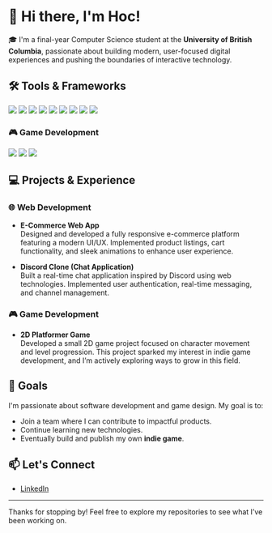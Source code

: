 # 👋 Hi there, I'm Hoc!

🎓 I'm a final-year Computer Science student at the **University of British Columbia**, passionate about building modern, user-focused digital experiences and pushing the boundaries of interactive technology.

## 🛠️ Tools & Frameworks
![](https://img.shields.io/badge/-React-indigo?logo=react&logoColor=white)
![](https://img.shields.io/badge/-Next.js-indigo?logo=next.js&logoColor=white)
![](https://img.shields.io/badge/-Django-indigo?logo=django&logoColor=white)
![](https://img.shields.io/badge/-PyTorch-indigo?logo=pytorch&logoColor=white)
![](https://img.shields.io/badge/-Figma-indigo?logo=figma&logoColor=white)
![](https://img.shields.io/badge/-Tableau-indigo?logo=tableau&logoColor=white)
![](https://img.shields.io/badge/-Plotly%20Dash-indigo?logo=plotly&logoColor=white)
![](https://img.shields.io/badge/-MongoDB-indigo?logo=mongodb&logoColor=white)
![](https://img.shields.io/badge/-SQL-indigo?logo=mysql&logoColor=white)

### 🎮 Game Development
![](https://img.shields.io/badge/-Unity-indigo?logo=unity&logoColor=white)
![](https://img.shields.io/badge/-C%23-indigo?logo=c-sharp&logoColor=white)
![](https://img.shields.io/badge/-Visual%20Studio-indigo?logo=visual-studio&logoColor=white)



## 💻 Projects & Experience

### 🌐 Web Development
- **E-Commerce Web App**  
  Designed and developed a fully responsive e-commerce platform featuring a modern UI/UX. Implemented product listings, cart functionality, and sleek animations to enhance user experience.

- **Discord Clone (Chat Application)**  
  Built a real-time chat application inspired by Discord using web technologies. Implemented user authentication, real-time messaging, and channel management.

### 🎮 Game Development
- **2D Platformer Game**  
  Developed a small 2D game project focused on character movement and level progression. This project sparked my interest in indie game development, and I’m actively exploring ways to grow in this field.

## 🚀 Goals
I'm passionate about software development and game design. My goal is to:
- Join a team where I can contribute to impactful products.
- Continue learning new technologies.
- Eventually build and publish my own **indie game**.

## 📫 Let's Connect
- [LinkedIn](https://www.linkedin.com/in/hocnguyenubc/)   

---

Thanks for stopping by! Feel free to explore my repositories to see what I’ve been working on.
